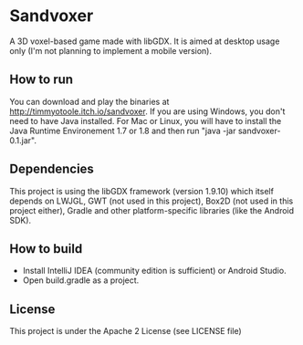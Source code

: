 # Sandvoxer
A 3D voxel-based game made with libGDX. It is aimed at desktop usage only (I'm not planning to implement a mobile version).

## How to run

You can download and play the binaries at http://timmyotoole.itch.io/sandvoxer. If you are using Windows, you don't need to have Java installed. For Mac or Linux, you will have to install the Java Runtime Environement 1.7 or 1.8 and then run "java -jar sandvoxer-0.1.jar".

## Dependencies
This project is using the libGDX framework (version 1.9.10) which itself depends on LWJGL, GWT (not used in this project), Box2D (not used in this project either), Gradle and other platform-specific libraries (like the Android SDK).

## How to build

- Install IntelliJ IDEA (community edition is sufficient) or Android Studio.
- Open build.gradle as a project.

## License

This project is under the Apache 2 License (see LICENSE file)
